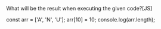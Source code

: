 What will be the result when executing the given code?[JS]

const arr = ['A', 'N', 'U'];
arr[10] = 10;
console.log(arr.length);